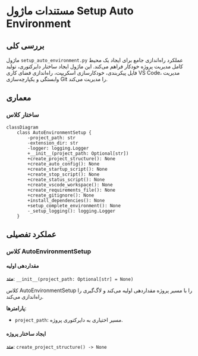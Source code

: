 # مستندات ماژول Setup Auto Environment

## بررسی کلی
ماژول `setup_auto_environment.py` عملکرد راه‌اندازی جامع برای ایجاد یک محیط کامل مدیریت پروژه خودکار فراهم می‌کند. این ماژول ایجاد ساختار دایرکتوری، تولید فایل پیکربندی، خودکارسازی اسکریپت، راه‌اندازی فضای کاری VS Code، مدیریت وابستگی و یکپارچه‌سازی Git را مدیریت می‌کند.

## معماری

### ساختار کلاس
```mermaid
classDiagram
    class AutoEnvironmentSetup {
        -project_path: str
        -extension_dir: str
        -logger: logging.Logger
        +__init__(project_path: Optional[str])
        +create_project_structure(): None
        +create_auto_config(): None
        +create_startup_script(): None
        +create_stop_script(): None
        +create_status_script(): None
        +create_vscode_workspace(): None
        +create_requirements_file(): None
        +create_gitignore(): None
        +install_dependencies(): None
        +setup_complete_environment(): None
        -_setup_logging(): logging.Logger
    }
```

## عملکرد تفصیلی

### کلاس AutoEnvironmentSetup

#### مقداردهی اولیه
**متد**: `__init__(project_path: Optional[str] = None)`

کلاس AutoEnvironmentSetup را با مسیر پروژه مقداردهی اولیه می‌کند و لاگ‌گیری را راه‌اندازی می‌کند.

**پارامترها**:
- `project_path`: مسیر اختیاری به دایرکتوری پروژه.

#### ایجاد ساختار پروژه
**متد**: `create_project_structure() -> None`


